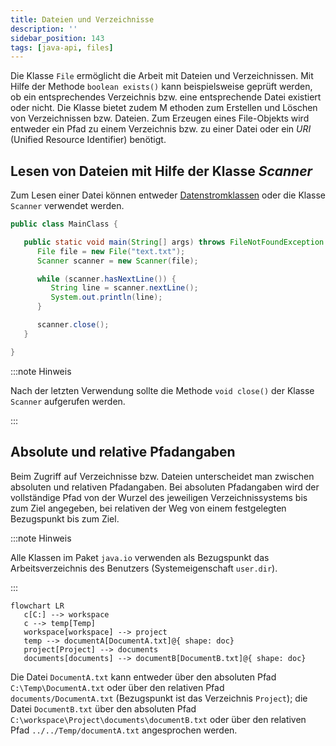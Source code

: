 ```yaml
---
title: Dateien und Verzeichnisse
description: ''
sidebar_position: 143
tags: [java-api, files]
---
```


Die Klasse `File` ermöglicht die Arbeit mit Dateien und Verzeichnissen. Mit
Hilfe der Methode `boolean exists()` kann beispielsweise geprüft werden, ob ein
entsprechendes Verzeichnis bzw. eine entsprechende Datei existiert oder nicht.
Die Klasse bietet zudem M ethoden zum Erstellen und Löschen von Verzeichnissen
bzw. Dateien. Zum Erzeugen eines File-Objekts wird entweder ein Pfad zu einem
Verzeichnis bzw. zu einer Datei oder ein _URI_ (Unified Resource Identifier)
benötigt.

## Lesen von Dateien mit Hilfe der Klasse _Scanner_

Zum Lesen einer Datei können entweder [Datenstromklassen](io-streams) oder die
Klasse `Scanner` verwendet werden.

```java title="MainClass.java" showLineNumbers
public class MainClass {

   public static void main(String[] args) throws FileNotFoundException {
      File file = new File("text.txt");
      Scanner scanner = new Scanner(file);

      while (scanner.hasNextLine()) {
         String line = scanner.nextLine();
         System.out.println(line);
      }

      scanner.close();
   }

}
```

:::note Hinweis

Nach der letzten Verwendung sollte die Methode `void close()` der Klasse
`Scanner` aufgerufen werden.

:::

## Absolute und relative Pfadangaben

Beim Zugriff auf Verzeichnisse bzw. Dateien unterscheidet man zwischen absoluten
und relativen Pfadangaben. Bei absoluten Pfadangaben wird der vollständige Pfad
von der Wurzel des jeweiligen Verzeichnissystems bis zum Ziel angegeben, bei
relativen der Weg von einem festgelegten Bezugspunkt bis zum Ziel.

:::note Hinweis

Alle Klassen im Paket `java.io` verwenden als Bezugspunkt das Arbeitsverzeichnis
des Benutzers (Systemeigenschaft `user.dir`).

:::

```mermaid
flowchart LR
   c[C:] --> workspace
   c --> temp[Temp]
   workspace[workspace] --> project
   temp --> documentA[DocumentA.txt]@{ shape: doc}
   project[Project] --> documents
   documents[documents] --> documentB[DocumentB.txt]@{ shape: doc}
```

Die Datei `DocumentA.txt` kann entweder über den absoluten Pfad
`C:\Temp\DocumentA.txt` oder über den relativen Pfad `documents/DocumentA.txt`
(Bezugspunkt ist das Verzeichnis `Project`); die Datei `DocumentB.txt` über den
absoluten Pfad `C:\workspace\Project\documents\documentB.txt` oder über den
relativen Pfad `../../Temp/documentA.txt` angesprochen werden.
